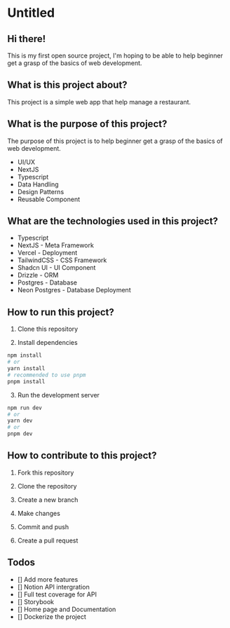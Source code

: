 # Untitled

## Hi there!

This is my first open source project, I'm hoping to be able
to help beginner get a grasp of the basics of web development.

## What is this project about?

This project is a simple web app that help manage a restaurant.

## What is the purpose of this project?

The purpose of this project is to help beginner get a grasp of the basics of web development.

- UI/UX
- NextJS
- Typescript
- Data Handling
- Design Patterns
- Reusable Component

## What are the technologies used in this project?

- Typescript
- NextJS - Meta Framework
- Vercel - Deployment
- TailwindCSS - CSS Framework
- Shadcn UI - UI Component
- Drizzle - ORM
- Postgres - Database
- Neon Postgres - Database Deployment

## How to run this project?

1. Clone this repository

2. Install dependencies

```bash
npm install
# or
yarn install
# recommended to use pnpm
pnpm install
```

3. Run the development server

```bash
npm run dev
# or
yarn dev
# or
pnpm dev
```

## How to contribute to this project?

1. Fork this repository

2. Clone the repository

3. Create a new branch

4. Make changes

5. Commit and push

6. Create a pull request


## Todos

- [] Add more features
- [] Notion API intergration
- [] Full test coverage for API
- [] Storybook 
- [] Home page and Documentation
- [] Dockerize the project
